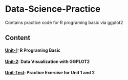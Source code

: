 # Data-Science-Practice
Contains practice code for R programing basic via ggplot2
## Content

#### [Unit-1](R_Basic.docx): R Programing Basic
#### [Unit-2](Practice_R.ipynb): Data Visualization with GGPLOT2
#### [Unit-Test](Mid-Term-Review.rmd): Practice Exercise for Unit 1 and 2
